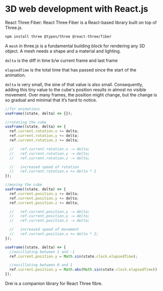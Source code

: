 # 3D web development with React.js

React Three Fiber: React Three Fiber is a React-based library built on top of Three.js.

```bash
npm install three @types/three @react-three/fiber
```

A `mesh` in three.js is a fundamental building block for rendering any 3D object. A mesh needs a shape and a material and lighting.

`delta` is the diff in time b/w current frame and last frame

`elapsedTime` is the total time that has passed since the start of the animation.

`delta` is very small, the sine of that value is also small. Consequently, adding this tiny value to the cube's position results in almost no visible movement. Over many frames, the position might change, but the change is so gradual and minimal that it’s hard to notice.

```typescript
//for animations
useFrame((state, delta) => {});
```

```typescript
//rotating the cube
useFrame((state, delta) => {
  ref.current.rotation.x += delta;
  ref.current.rotation.y += delta;
  ref.current.rotation.z += delta;

  //   ref.current.rotation.x -= delta;
  //   ref.current.rotation.y -= delta;
  //   ref.current.rotation.z -= delta;

  //   increased speed of rotation
  //   ref.current.rotation.x += delta * 2
});
```

```typescript
//moving the cube
useFrame((state, delta) => {
  ref.current.position.y += delta;
  ref.current.position.y += delta;
  ref.current.position.z += delta;

  //   ref.current.position.y -= delta;
  //   ref.current.position.y -= delta;
  //   ref.current.position.z -= delta;

  //   increased speed of movement
  //   ref.current.position.x += delta * 2;
});
```

```typescript
useFrame((state, delta) => {
  //oscillating between 1 and -1
  ref.current.position.y = Math.sin(state.clock.elapsedTime);

  //oscillating between 0 and 1
  ref.current.position.y = Math.abs(Math.sin(state.clock.elapsedTime));
});
```

Drei is a companion library for React Three fibre.
